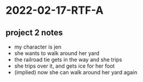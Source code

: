 # 2022-02-17-RTF-A

## project 2 notes
- my character is jen
- she wants to walk around her yard
- the railroad tie gets in the way and she trips 
- she trips over it, and gets ice for her foot
- (implied) now she can walk around her yard again